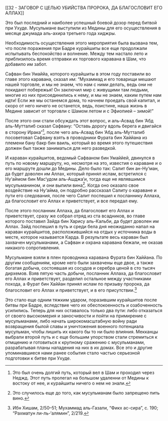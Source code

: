 [[32 - ЗАГОВОР С ЦЕЛЬЮ УБИЙСТВА ПРОРОКА, ДА БЛАГОСЛОВИТ ЕГО АЛЛАХ]]

Это был последний и наиболее успешный боевой дозор перед битвой при Ухуде. Мусульмане выступили из Медины для его осуществления в месяце джумада аль-ахира третьего года хиджры.

Необходимость осуществления этого мероприятия была вызвана тем, что после поражения при Бадре курайшиты все еще продолжали испытывать беспокойство и волнение. Между тем настало лето и приблизилось время отправки их торгового каравана в Шам, что добавило им забот.

Сафван бин Умаййа, которого курайшиты в этом году поставили во главе этого каравана, сказал им: “Мухаммад и его товарищи мешают нашей торговле, и мы не знаем, что нам с ними делать, ведь они не покидают побережья! Он заключил мир с живущими там людьми, многие из них присоединились к нему, и мы не знаем, каким путем нам идти! Если же мы останемся дома, то начнем проедать свой капитал, и скоро от него ничего не останется, ведь, поистине, наша жизнь в Медине зависит от торговли с Шамом летом и с Эфиопией – зимой!”

После этого они стали обсуждать этот вопрос, и аль-Асвад бин ‘Абд аль-Мутталиб сказал Сафвану: “Оставь дорогу вдоль берега и двигайся в сторону Ирака”[^1], после чего аль-Асвад бин ‘Абд аль-Мутталиб посоветовал Сафвану взять в проводники Фурата бин Хаййана из племени бану бакр бин ваиль, который во время этого путешествия должен был также заниматься для него разведкой.

И караван курайшитов, ведомый Сафваном бин Умаййей, двинулся в путь по новому маршруту, но, несмотря на это, известия о караване и о его маршруте дошли до Медины. Дело было так: Салит бин ан-Ну‘ман, да будет доволен им Аллах, который принял ислам, встретился с Ну‘аймом бин Мас‘удом аль-Ашджа‘и, тогда еще не являвшимся мусульманином, и они выпили вина[^2]. Когда оно оказало свое воздействие на Ну‘айма, он подробно рассказал Салиту о караване и пути его следования, после чего Салит поспешил к посланнику Аллаха, да благословит его Аллах и приветствует, и все передал ему.

После этого посланник Аллаха, да благословит его Аллах и приветствует, сразу же собрал отряд из ста всадников, во главе которого поставил Зайда бин Харису аль-Кальби, да будет доволен им Аллах. Зайд поспешил в путь и среди бела дня неожиданно напал на караван курайшитов, расположившийся на отдых у источника воды в месте, которое называется Карда. В результате весь караван был захвачен мусульманами, а Сафван и охрана каравана бежали, не оказав никакого сопротивления.

Мусульмане взяли в плен проводника каравана Фурата бин Хаййана. По другим сообщениям, кроме него были захвачены еще двое, а также богатая добыча, состоявшая из сосудов и серебра ценой в сто тысяч дирхемов. Взяв пятую часть добычи, посланник Аллаха, да благословит его Аллах и приветствует, разделил остальное между участниками похода, а Фурат бин Хаййан принял ислам по призыву пророка, да благословит его Аллах и приветствует, и в его присутствии.[^3]

Это стало еще одним тяжким ударом, поразившим курайшитов после битвы при Бадре, вследствие чего их обеспокоенность и озабоченность усилились. Теперь для них оставалось только два пути: либо отказаться от своего высокомерия и заносчивости и пойти на примирение с мусульманами, либо начать широкомасштабную войну ради возвращения былой славы и уничтожения военного потенциала мусульман, чтобы лишить их какого бы то ни было влияния. Мекканцы выбрали второй путь и с еще большим упорством стали стремиться к отмщению и готовиться к крупному сражению с мусульманами, разрабатывая планы нападения на них в их домах. Все это и другие упоминавшиеся нами ранее события стало частью серьезной подготовки к битве при Ухуде.

[^1]: Это был очень долгий путь, который вел в Шам и проходил через Неджд. Этот путь пролегал на большом удаленни от Медины к востоку от нее, и курайшиты ничего о нем не знали.

[^2]: Это случилось еще до того, как мусульманам было запрещено пить вино.

[^3]: Ибн Хишам, 2/50–51; Мухаммад аль-Газали, “Фикх ас-сира”, с. 190; “Рахматун ли-ль-‘алямин”, 2/219.

